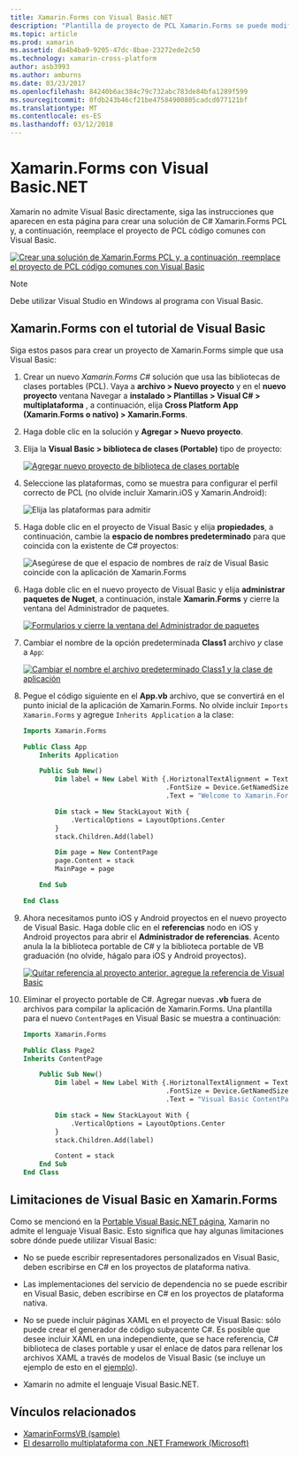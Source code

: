 ```yaml
---
title: Xamarin.Forms con Visual Basic.NET
description: "Plantilla de proyecto de PCL Xamarin.Forms se puede modificar para utilizar Visual Basic para el ensamblado principal, eficazmente lo que permite crear aplicaciones móviles multiplataforma con VB.NET."
ms.topic: article
ms.prod: xamarin
ms.assetid: da4b4ba9-9205-47dc-8bae-23272ede2c50
ms.technology: xamarin-cross-platform
author: asb3993
ms.author: amburns
ms.date: 03/23/2017
ms.openlocfilehash: 84240b6ac384c79c732abc783de84bfa1289f599
ms.sourcegitcommit: 0fdb243b46cf21be47584900805cadcd077121bf
ms.translationtype: MT
ms.contentlocale: es-ES
ms.lasthandoff: 03/12/2018
---
```

# <a name="xamarinforms-using-visual-basicnet"></a>Xamarin.Forms con Visual Basic.NET

Xamarin no admite Visual Basic directamente, siga las instrucciones que aparecen en esta página para crear una solución de C# Xamarin.Forms PCL y, a continuación, reemplace el proyecto de PCL código comunes con Visual Basic.

[![](xamarin-forms-images/hero-sml.png "Crear una solución de Xamarin.Forms PCL y, a continuación, reemplace el proyecto de PCL código comunes con Visual Basic")](xamarin-forms-images/hero.png#lightbox)

> [!NOTE]
> Debe utilizar Visual Studio en Windows al programa con Visual Basic.

## <a name="xamarinforms-with-visual-basic-walkthrough"></a>Xamarin.Forms con el tutorial de Visual Basic

Siga estos pasos para crear un proyecto de Xamarin.Forms simple que usa Visual Basic:

1. Crear un nuevo *Xamarin.Forms C#* solución que usa las bibliotecas de clases portables (PCL).
Vaya a **archivo > Nuevo proyecto** y en el **nuevo proyecto** ventana Navegar a **instalado > Plantillas > Visual C# > multiplataforma** , a continuación, elija  **Cross Platform App (Xamarin.Forms o nativo) > Xamarin.Forms**.

2. Haga doble clic en la solución y **Agregar > Nuevo proyecto**.

3. Elija la **Visual Basic > biblioteca de clases (Portable)** tipo de proyecto:

   [![](xamarin-forms-images/add-vb-2-sml.png "Agregar nuevo proyecto de biblioteca de clases portable")](xamarin-forms-images/add-vb-2.png#lightbox)

4. Seleccione las plataformas, como se muestra para configurar el perfil correcto de PCL (no olvide incluir Xamarin.iOS y Xamarin.Android):

   ![](xamarin-forms-images/add-vb-3-sml.png "Elija las plataformas para admitir")

5. Haga doble clic en el proyecto de Visual Basic y elija **propiedades**, a continuación, cambie la **espacio de nombres predeterminado** para que coincida con la existente de C# proyectos:

   ![](xamarin-forms-images/add-vb-4s-sml.png "Asegúrese de que el espacio de nombres de raíz de Visual Basic coincide con la aplicación de Xamarin.Forms")

6. Haga doble clic en el nuevo proyecto de Visual Basic y elija **administrar paquetes de Nuget**, a continuación, instale **Xamarin.Forms** y cierre la ventana del Administrador de paquetes.

   [![](xamarin-forms-images/add-vb-4-sml.png "Formularios y cierre la ventana del Administrador de paquetes")](xamarin-forms-images/add-vb-4.png#lightbox)

7. Cambiar el nombre de la opción predeterminada **Class1** archivo *y* clase a `App`:

   [![](xamarin-forms-images/add-vb-5-sml.png "Cambiar el nombre el archivo predeterminado Class1 y la clase de aplicación")](xamarin-forms-images/add-vb-5.png#lightbox)

8. Pegue el código siguiente en el **App.vb** archivo, que se convertirá en el punto inicial de la aplicación de Xamarin.Forms. No olvide incluir `Imports Xamarin.Forms` y agregue `Inherits Application` a la clase:

    ```vb 
    Imports Xamarin.Forms

    Public Class App
        Inherits Application

        Public Sub New()
            Dim label = New Label With {.HoriztonalTextAlignment = TextAlignment.Center,
                                        .FontSize = Device.GetNamedSize(NamedSize.Medium, GetType(Label)),
                                        .Text = "Welcome to Xamarin.Forms with Visual Basic.NET"}

            Dim stack = New StackLayout With {
                .VerticalOptions = LayoutOptions.Center
            }
            stack.Children.Add(label)

            Dim page = New ContentPage
            page.Content = stack
            MainPage = page

        End Sub

    End Class
    ```

9. Ahora necesitamos punto iOS y Android proyectos en el nuevo proyecto de Visual Basic.
Haga doble clic en el **referencias** nodo en iOS y Android proyectos para abrir el **Administrador de referencias**. Acento anula la la biblioteca portable de C# y la biblioteca portable de VB graduación (no olvide, hágalo para iOS y Android proyectos).

   [![](xamarin-forms-images/add-vb-8-sml.png "Quitar referencia al proyecto anterior, agregue la referencia de Visual Basic")](xamarin-forms-images/add-vb-8.png#lightbox)

10. Eliminar el proyecto portable de C#. Agregar nuevas **.vb** fuera de archivos para compilar la aplicación de Xamarin.Forms. Una plantilla para el nuevo `ContentPage`s en Visual Basic se muestra a continuación:

    ```vb
    Imports Xamarin.Forms

    Public Class Page2
    Inherits ContentPage

        Public Sub New()
            Dim label = New Label With {.HoriztonalTextAlignment = TextAlignment.Center,
                                        .FontSize = Device.GetNamedSize(NamedSize.Medium, GetType(Label)),
                                        .Text = "Visual Basic ContentPage"}

            Dim stack = New StackLayout With {
                .VerticalOptions = LayoutOptions.Center
            }
            stack.Children.Add(label)

            Content = stack
        End Sub
    End Class
    ```

## <a name="limitations-of-visual-basic-in-xamarinforms"></a>Limitaciones de Visual Basic en Xamarin.Forms

Como se mencionó en la [Portable Visual Basic.NET página](~/cross-platform/platform/visual-basic/index.md), Xamarin no admite el lenguaje Visual Basic. Esto significa que hay algunas limitaciones sobre dónde puede utilizar Visual Basic:

 - No se puede escribir representadores personalizados en Visual Basic, deben escribirse en C# en los proyectos de plataforma nativa.

 - Las implementaciones del servicio de dependencia no se puede escribir en Visual Basic, deben escribirse en C# en los proyectos de plataforma nativa.

 - No se puede incluir páginas XAML en el proyecto de Visual Basic: sólo puede crear el generador de código subyacente C#. Es posible que desee incluir XAML en una independiente, que se hace referencia, C# biblioteca de clases portable y usar el enlace de datos para rellenar los archivos XAML a través de modelos de Visual Basic (se incluye un ejemplo de esto en el [ejemplo](https://github.com/xamarin/mobile-samples/tree/master/VisualBasic/XamarinFormsVB/XamlPages)).

 - Xamarin no admite el lenguaje Visual Basic.NET.

## <a name="related-links"></a>Vínculos relacionados

- [XamarinFormsVB (sample)](https://github.com/xamarin/mobile-samples/tree/master/VisualBasic/XamarinFormsVB)
- [El desarrollo multiplataforma con .NET Framework (Microsoft)](http://msdn.microsoft.com/en-us/library/gg597391(v=vs.110).aspx)
